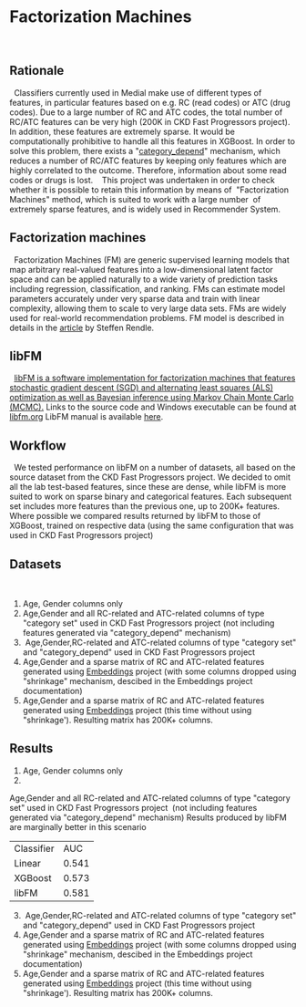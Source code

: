 # Factorization Machines
 
## Rationale
 
Classifiers currently used in Medial make use of different types of features, in particular features based on e.g. RC (read codes) or ATC (drug codes).
Due to a large number of RC and ATC codes, the total number of RC/ATC features can be very high (200K in CKD Fast Progressors project).
In addition, these features are extremely sparse.
It would be computationally prohibitive to handle all this features in XGBoost.
In order to solve this problem, there exists a "[category_depend](/Infrastructure%20C%20Library/02.Feature%20Generator%20Practical%20Guide)" mechanism, which reduces a number of RC/ATC features by keeping only features which are highly correlated to the outcome.
Therefore, information about some read codes or drugs is lost. 
 
This project was undertaken in order to check whether it is possible to retain this information by means of  "Factorization Machines" method,
which is suited to work with a large number  of extremely sparse features, and is widely used in Recommender System. 
 
## Factorization machines
 
Factorization Machines (FM) are generic supervised learning models that map arbitrary real-valued features into a low-dimensional latent factor space and can be applied naturally to a wide variety of prediction tasks including regression, classification, and ranking. FMs can estimate model parameters accurately under very sparse data and train with linear complexity, allowing them to scale to very large data sets. FMs are widely used for real-world recommendation problems.
FM model is described in details in the [article](https://sdcast.ksdaemon.ru/wp-content/uploads/2020/02/Rendle2010FM.pdf) by Steffen Rendle.
## libFM
 
[libFM is a software implementation for factorization machines that features stochastic gradient descent (SGD) and alternating least squares (ALS) optimization as well as Bayesian inference using Markov Chain Monte Carlo (MCMC).](http://www.libfm.org/)
Links to the source code and Windows executable can be found at [libfm.org](http://www.libfm.org/)
LibFM manual is available [here](http://www.libfm.org/libfm-1.42.manual.pdf).
## Workflow
 
We tested performance on libFM on a number of datasets, all based on the source dataset from the CKD Fast Progressors project.
We decided to omit all the lab test-based features, since these are dense, while libFM is more suited to work on sparse binary and categorical features.
Each subsequent set includes more features than the previous one, up to 200K+ features.
Where possible we compared results returned by libFM to those of XGBoost, trained on respective data (using the same configuration that was used in CKD Fast Progressors project)
## Datasets
 
1. Age, Gender columns only
2. Age,Gender and all RC-related and ATC-related columns of type "category set" used in CKD Fast Progressors project (not including features generated via "category_depend" mechanism)
3.  Age,Gender,RC-related and ATC-related columns of type "category set" and "category_depend" used in CKD Fast Progressors project 
4. Age,Gender and a sparse matrix of RC and ATC-related features generated using [Embeddings](/Infrastructure%20C%20Library/03.FeatureProcessor%20practical%20guide/Embeddings) project (with some columns dropped using "shrinkage" mechanism, descibed in the Embeddings project documentation)  
5. Age,Gender and a sparse matrix of RC and ATC-related features generated using [Embeddings](/Infrastructure%20C%20Library/03.FeatureProcessor%20practical%20guide/Embeddings) project (this time without using "shrinkage'). Resulting matrix has 200K+ columns.
## Results
1. Age, Gender columns only
2. 
Age,Gender and all RC-related and ATC-related columns of type "category set" used in CKD Fast Progressors project 
(not including features generated via "category_depend" mechanism)
Results produced by libFM are marginally better in this scenario
<table><tbody>
<tr>
<td>Classifier</td>
<td>AUC</td>
</tr>
<tr>
<td>Linear</td>
<td>0.541</td>
</tr>
<tr>
<td>XGBoost</td>
<td>0.573</td>
</tr>
<tr>
<td>libFM</td>
<td>0.581</td>
</tr>
</tbody></table>

3.  Age,Gender,RC-related and ATC-related columns of type "category set" and "category_depend" used in CKD Fast Progressors project 
4. Age,Gender and a sparse matrix of RC and ATC-related features generated using [Embeddings](/Infrastructure%20C%20Library/03.FeatureProcessor%20practical%20guide/Embeddings) project (with some columns dropped using "shrinkage" mechanism, descibed in the Embeddings project documentation)  
5. Age,Gender and a sparse matrix of RC and ATC-related features generated using [Embeddings](/Infrastructure%20C%20Library/03.FeatureProcessor%20practical%20guide/Embeddings) project (this time without using "shrinkage'). Resulting matrix has 200K+ columns.
 
 
 
 
 
